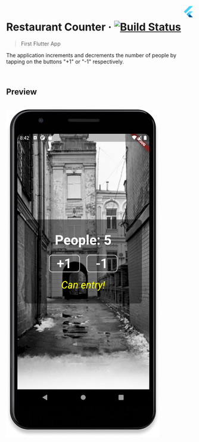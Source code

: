 <img src="..\assets\flutter-logo.png" width="30" alt="logo" align="right">

# Restaurant Counter &middot; [![Build Status](https://img.shields.io/travis/npm/npm/latest.svg?style=flat-square)](https://travis-ci.org/npm/npm)

> First Flutter App

The application increments and decrements the number of people by tapping on the buttons "+1" or "-1" respectively.

<br>

## Preview
<br> 
<img src="..\assets\restaurant-counter-preview.png" alt="logo">
